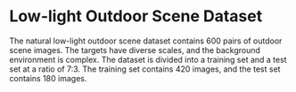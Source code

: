 # Low-light Outdoor Scene Dataset
The natural low-light outdoor scene dataset contains 600 pairs of outdoor scene images. The targets have diverse scales, and the background environment is complex. The dataset is divided into a training set and a test set at a ratio of 7:3. The training set contains 420 images, and the test set contains 180 images.
